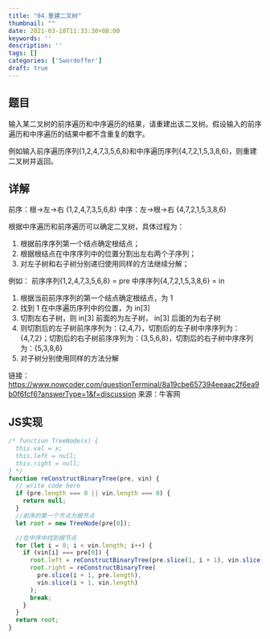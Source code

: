 ```yaml
---
title: "04.重建二叉树"
thumbnail: ""
date: 2021-03-10T11:33:30+08:00
keywords: ''
description: ''
tags: []
categories: ['Swordoffer']
draft: true
---
```


## 题目

输入某二叉树的前序遍历和中序遍历的结果，请重建出该二叉树。假设输入的前序遍历和中序遍历的结果中都不含重复的数字。

例如输入前序遍历序列{1,2,4,7,3,5,6,8}和中序遍历序列{4,7,2,1,5,3,8,6}，则重建二叉树并返回。


## 详解

前序：根->左->右 {1,2,4,7,3,5,6,8}
中序：左->根->右 {4,7,2,1,5,3,8,6}

根据中序遍历和前序遍历可以确定二叉树，具体过程为：
1. 根据前序序列第一个结点确定根结点；
2. 根据根结点在中序序列中的位置分割出左右两个子序列；
3. 对左子树和右子树分别递归使用同样的方法继续分解；

例如：
前序序列{1,2,4,7,3,5,6,8} = pre
中序序列{4,7,2,1,5,3,8,6} = in
1. 根据当前前序序列的第一个结点确定根结点，为 1
2. 找到 1 在中序遍历序列中的位置，为 in[3]
3. 切割左右子树，则 in[3] 前面的为左子树， in[3] 后面的为右子树
4. 则切割后的左子树前序序列为：{2,4,7}，切割后的左子树中序序列为：{4,7,2}；切割后的右子树前序序列为：{3,5,6,8}，切割后的右子树中序序列为：{5,3,8,6}
5. 对子树分别使用同样的方法分解

链接：https://www.nowcoder.com/questionTerminal/8a19cbe657394eeaac2f6ea9b0f6fcf6?answerType=1&f=discussion
来源：牛客网

## JS实现

```javascript
/* function TreeNode(x) {
  this.val = x;
  this.left = null;
  this.right = null;
} */
function reConstructBinaryTree(pre, vin) {
  // write code here
  if (pre.length === 0 || vin.length === 0) {
    return null;
  }
  //前序的第一个节点为根节点
  let root = new TreeNode(pre[0]);

  //在中序中找到根节点
  for (let i = 0; i < vin.length; i++) {
    if (vin[i] === pre[0]) {
      root.left = reConstructBinaryTree(pre.slice(1, i + 1), vin.slice(0, i));
      root.right = reConstructBinaryTree(
        pre.slice(i + 1, pre.length),
        vin.slice(i + 1, vin.length)
      );
      break;
    }
  }
  return root;
}
```
